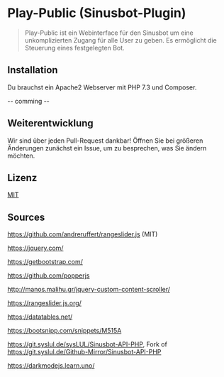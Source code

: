 # Play-Public (Sinusbot-Plugin)
> Play-Public ist ein Webinterface für den Sinusbot um eine unkomplizierten Zugang für alle User zu geben. Es ermöglicht die Steuerung eines festgelegten Bot.

## Installation

Du brauchst ein Apache2 Webserver mit PHP 7.3 und Composer.

-- comming --

## Weiterentwicklung

Wir sind über jeden Pull-Request dankbar! Öffnen Sie bei größeren Änderungen zunächst ein Issue, um zu besprechen, was Sie ändern möchten.

## Lizenz

[MIT](https://git.syslul.de/sysLUL/play-public)


## Sources
https://github.com/andreruffert/rangeslider.js (MIT)

https://jquery.com/

https://getbootstrap.com/

https://github.com/popperjs

http://manos.malihu.gr/jquery-custom-content-scroller/

https://rangeslider.js.org/

https://datatables.net/

https://bootsnipp.com/snippets/M515A

https://git.syslul.de/sysLUL/Sinusbot-API-PHP, Fork of https://git.syslul.de/Github-Mirror/Sinusbot-API-PHP

https://darkmodejs.learn.uno/
